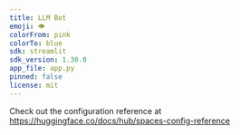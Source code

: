```yaml
---
title: LLM Bot
emoji: 👁
colorFrom: pink
colorTo: blue
sdk: streamlit
sdk_version: 1.30.0
app_file: app.py
pinned: false
license: mit
---
```


Check out the configuration reference at https://huggingface.co/docs/hub/spaces-config-reference
